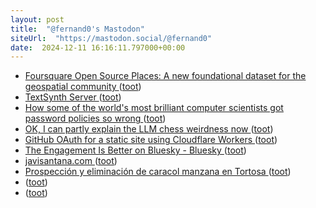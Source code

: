 ```yaml
---
layout: post
title:  "@fernand0's Mastodon"
siteUrl:  "https://mastodon.social/@fernand0"
date:  2024-12-11 16:16:11.797000+00:00
---
```

*  [Foursquare Open Source Places: A new foundational dataset for the geospatial community ](https://location.foursquare.com/resources/blog/products/foursquare-open-source-places-a-new-foundational-dataset-for-the-geospatial-community) ([toot](https://mastodon.social/@fernand0/113635083668168042))
*  [TextSynth Server ](https://bellard.org/ts_server/ts_server.htm) ([toot](https://mastodon.social/@fernand0/113634897231174730))
*  [How some of the world's most brilliant computer scientists got password policies so wrong ](https://stuartschechter.org/posts/password-history) ([toot](https://mastodon.social/@fernand0/113634247505594988))
*  [OK, I can partly explain the LLM chess weirdness now ](https://dynomight.net/more-chess) ([toot](https://mastodon.social/@fernand0/113633870396013415))
*  [GitHub OAuth for a static site using Cloudflare Workers ](https://til.simonwillison.net/cloudflare/workers-github-oaut) ([toot](https://mastodon.social/@fernand0/113633653933445657))
*  [The Engagement Is Better on Bluesky - Bluesky ](https://bsky.social/about/blog/11-29-2024-engagemen) ([toot](https://mastodon.social/@fernand0/113633570561146512))
*  [javisantana.com ](https://javisantana.com/2024/11/30/learnings-after-4-years-data-eng.htm) ([toot](https://mastodon.social/@fernand0/113632588931546210))
*  [Prospección y eliminación de caracol manzana en Tortosa ](https://www.paleoymas.com/dt_portfolios/prospecciones-de-caracol-manzana-en-el-ebro) ([toot](https://mastodon.social/@fernand0/113631871148236485))
*  [ ](https://mastodon.social/@Lacalle) ([toot](https://mastodon.social/@fernand0/113630554610814655))
*  [ ](https://mastodon.social/users/fernand0/statuses/113630534977058871/activity) ([toot](https://mastodon.social/users/fernand0/statuses/113630534977058871/activity))
